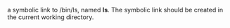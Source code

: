 a symbolic link to /bin/ls, named __ls__. The symbolic
 link should be created in the current working directory.
